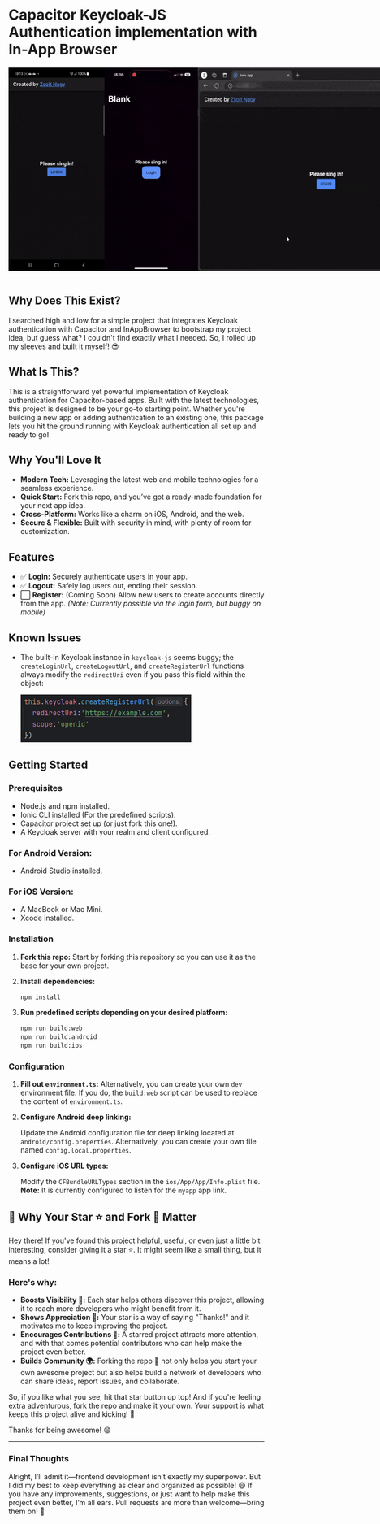 # Capacitor Keycloak-JS Authentication implementation with In-App Browser

<div style="display: flex">
<img src="resources/android_auth.gif" alt="Android Authentication" height="400" />
<img src="resources/ios_auth.gif" alt="iOS Authentication" height="400" />
<img src="resources/web_auth.gif" alt="Web Authentication" height="400" />
</div>
<br />

## Why Does This Exist?

I searched high and low for a simple project that integrates Keycloak authentication with Capacitor and InAppBrowser to bootstrap my project idea, but guess what? I couldn't find exactly what I needed. So, I rolled up my sleeves and built it myself! 😎

## What Is This?

This is a straightforward yet powerful implementation of Keycloak authentication for Capacitor-based apps. Built with the latest technologies, this project is designed to be your go-to starting point. Whether you're building a new app or adding authentication to an existing one, this package lets you hit the ground running with Keycloak authentication all set up and ready to go!

## Why You'll Love It

- **Modern Tech:** Leveraging the latest web and mobile technologies for a seamless experience.
- **Quick Start:** Fork this repo, and you’ve got a ready-made foundation for your next app idea.
- **Cross-Platform:** Works like a charm on iOS, Android, and the web.
- **Secure & Flexible:** Built with security in mind, with plenty of room for customization.

## Features

- ✅ **Login:** Securely authenticate users in your app.
- ✅ **Logout:** Safely log users out, ending their session.
- ⬜ **Register:** (Coming Soon) Allow new users to create accounts directly from the app. *(Note: Currently possible via the login form, but buggy on mobile)*

## Known Issues

- The built-in Keycloak instance in `keycloak-js` seems buggy; the `createLoginUrl`, `createLogoutUrl`, and `createRegisterUrl` functions always modify the `redirectUri` even if you pass this field within the object:

  ![Keycloak Issue](resources/img.png)

## Getting Started

### Prerequisites

- Node.js and npm installed.
- Ionic CLI installed (For the predefined scripts).
- Capacitor project set up (or just fork this one!).
- A Keycloak server with your realm and client configured.

### For Android Version:

- Android Studio installed.

### For iOS Version:

- A MacBook or Mac Mini.
- Xcode installed.

### Installation

1. **Fork this repo:** Start by forking this repository so you can use it as the base for your own project.

2. **Install dependencies:**

   ```bash
   npm install

3. **Run predefined scripts depending on your desired platform:**
   ```bash
   npm run build:web
   npm run build:android
   npm run build:ios

### Configuration

1. **Fill out `environment.ts`:** Alternatively, you can create your own `dev` environment file. If you do, the `build:web` script can be used to replace the content of `environment.ts`.

2. **Configure Android deep linking:**

   Update the Android configuration file for deep linking located at `android/config.properties`. Alternatively, you can create your own file named `config.local.properties`.

3. **Configure iOS URL types:**

   Modify the `CFBundleURLTypes` section in the `ios/App/App/Info.plist` file.  
   **Note:** It is currently configured to listen for the `myapp` app link.


## 🌟 Why Your Star ⭐ and Fork 🍴 Matter

Hey there! If you've found this project helpful, useful, or even just a little bit interesting, consider giving it a star ⭐. It might seem like a small thing, but it means a lot!

### Here's why:

- **Boosts Visibility 🚀:** Each star helps others discover this project, allowing it to reach more developers who might benefit from it.
- **Shows Appreciation 🙌:** Your star is a way of saying "Thanks!" and it motivates me to keep improving the project.
- **Encourages Contributions 🤝:** A starred project attracts more attention, and with that comes potential contributors who can help make the project even better.
- **Builds Community 🌍:** Forking the repo 🍴 not only helps you start your own awesome project but also helps build a network of developers who can share ideas, report issues, and collaborate.

So, if you like what you see, hit that star button up top! And if you're feeling extra adventurous, fork the repo and make it your own. Your support is what keeps this project alive and kicking! 💪

Thanks for being awesome! 😄


---

### Final Thoughts

Alright, I’ll admit it—frontend development isn’t exactly my superpower. But I did my best to keep everything as clear and organized as possible! 😅 If you have any improvements, suggestions, or just want to help make this project even better, I’m all ears. Pull requests are more than welcome—bring them on! 🚀

